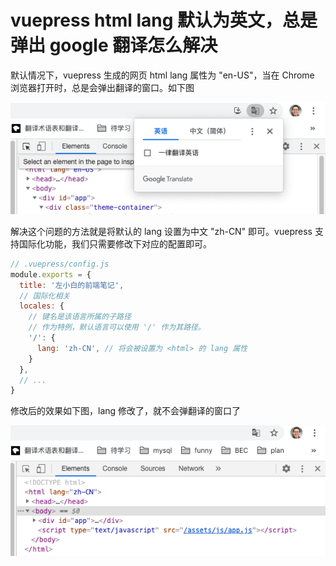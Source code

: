 # vuepress html lang 默认为英文，总是弹出 google 翻译怎么解决

默认情况下，vuepress 生成的网页 html lang 属性为 "en-US"，当在 Chrome 浏览器打开时，总是会弹出翻译的窗口。如下图

![chrome-translate.png](../../../images/blog/vue/chrome-translate.png)

解决这个问题的方法就是将默认的 lang 设置为中文 "zh-CN" 即可。vuepress 支持国际化功能，我们只需要修改下对应的配置即可。

```js
// .vuepress/config.js
module.exports = {
  title: '左小白的前端笔记',
  // 国际化相关
  locales: {
    // 键名是该语言所属的子路径
    // 作为特例，默认语言可以使用 '/' 作为其路径。
    '/': {
      lang: 'zh-CN', // 将会被设置为 <html> 的 lang 属性
    }
  },
  // ...
}
```
修改后的效果如下图，lang 修改了，就不会弹翻译的窗口了

![chrome-zhcn.png](../../../images/blog/vue/chrome-zhcn.png)